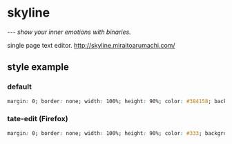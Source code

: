 # skyline

*--- show your inner emotions with binaries.*

single page text editor. http://skyline.miraitoarumachi.com/

## style example

### default

```css
margin: 0; border: none; width: 100%; height: 90%; color: #384158; background-color: #F2F2F2; font-family: 'YuGothic'; font-size: 16px; letter-spacing: .1em; line-height: 1.7em; box-sizing: border-box;-webkit-font-smoothing: subpixel-antialiased; text-align: justify; text-shadow: 0px 0px 0px #fff; padding: 100px 200px;
```

### tate-edit (Firefox)

```css
margin: 0; border: none; width: 100%; height: 90%; color: #333; background-color: #ddd; font-family: 'YuMincho'; font-size: 16px; letter-spacing: .1em; line-height: 1.4em; box-sizing: border-box;-webkit-font-smoothing: subpixel-antialiased; text-align: justify; text-shadow: 0px 0px 3px #aaa; padding: 100px 100px; writing-mode:vertical-rl; direction: ltr; text-orientation: upright;
```
